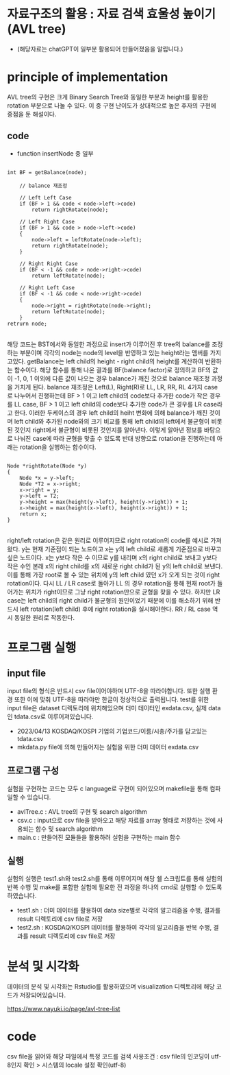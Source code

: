 자료구조의 활용 : 자료 검색 효울성 높이기 (AVL tree)
============================================

+ (해당자료는 chatGPT이 일부분 활용되어 만들어졌음을 알립니다.)

# principle of implementation
AVL tree의 구현은 크게 Binary Search Tree와 동일한 부분과 height를 활용한 rotation 부분으로 나눌 수 있다. 이 중 구현 난이도가 상대적으로 높은 후자의 구현에 중점을 둔 해설이다. 

## code

+ function insertNode 중 일부
<pre>
<code>
int BF = getBalance(node);

    // balance 재조정

    // Left Left Case
    if (BF > 1 && code < node->left->code)
        return rightRotate(node);

    // Left Right Case
    if (BF > 1 && code > node->left->code)
    {
        node->left = leftRotate(node->left);
        return rightRotate(node);
    }

    // Right Right Case
    if (BF < -1 && code > node->right->code)
        return leftRotate(node);

    // Right Left Case
    if (BF < -1 && code < node->right->code)
    {
        node->right = rightRotate(node->right);
        return leftRotate(node);
    }
retrurn node;
</code>
</pre>
해당 코드는 BST에서와 동일한 과정으로 insert가 이루어진 후 tree의 balance를 조정하는 부분이며 각각의 node는 node의 level을 반영하고 있는 height라는 멤버를 가지고있다. getBalance는 left child의 height - right child의 height를 계산하여 반환하는 함수이다. 해당 함수를 통해 나온 결과를 BF(balance factor)로 정의하고 BF의 값이 -1, 0, 1 이외에 다른 값이 나오는 경우 balance가 깨진 것으로 balance 재조정 과정을 거치게 된다. balance 재조정은 Left(L), Right(R)로 LL, LR, RR, RL 4가지 case로 나누어서 진행하는데 BF > 1 이고 left child의 code보다 추가한 code가 작은 경우를 LL case, BF > 1 이고 left child의 code보다 추가한 code가 큰 경우를 LR case라고 한다. 이러한 두케이스의 경우 left child의 heiht 변화에 의해 balance가 깨진 것이며 left child와 추가된 node와의 크기 비교를 통해 left child의 left에서 불균형이 비롯된 것인지 right에서 불균형이 비롯된 것인지를 알아낸다. 이렇게 알아낸 정보를 바탕으로 나눠진 case에 따라 균형을 맞출 수 있도록 반대 방향으로 rotation을 진행하는데 아래는 rotation을 실행하는 함수이다. 
<pre>
<code>
Node *rightRotate(Node *y)
{
    Node *x = y->left;
    Node *T2 = x->right;
    x->right = y;
    y->left = T2;
    y->height = max(height(y->left), height(y->right)) + 1;
    x->height = max(height(x->left), height(x->right)) + 1;
    return x;
}
</code>
</pre>
right/left rotation은 같은 원리로 이루어지므로 right rotation의 code를 예시로 가져왔다. y는 현재 기준점이 되는 노드이고 x는 y의 left child로 새롭게 기준점으로 바꾸고 싶은 노드이다. x는 y보다 작은 수 이므로 y를 내리며 x의 right child로 보내고 y보다 작은 수인 본래 x의 right child를 x의 새로운 right child가 된 y의 left child로 보낸다. 이를 통해 가장 root로 볼 수 있는 위치에 y의 left child 였던 x가 오게 되는 것이 right rotation이다. 
다시 LL / LR case로 돌아가 LL 의 경우 rotation을 통해 현재 root가 들어가는 위치가 right이므로 그냥 right rotation만으로 균형을 찾을 수 있다. 하지만 LR case는 left child의 right child가 불균형의 원인이었기 때문에 이를 해소하기 위해 반드시 left rotation(left child) 후에 right rotation을 실시해야한다. RR / RL case 역시 동일한 원리로 작동한다.

# 프로그램 실행

## input file
input file의 형식은 반드시 csv file이어야하며 UTF-8을 따라야합니다. 또한 실행 환경 또한 이에 맞춰 UTF-8을 따라야만 한글이 정상적으로 출력됩니다.
test를 위한 input file은 dataset 디렉토리에 위치해있으며 더미 데이터인 exdata.csv, 실제 data인 tdata.csv로 이루어져있습니다.
+ 2023/04/13 KOSDAQ/KOSPI 기업의 기업코드/이름/시총/주가를 담고있는 tdata.csv 
+ mkdata.py file에 의해 만들어지는 실험을 위한 더미 데이터 exdata.csv

## 프로그램 구성
실험을 구현하는 코드는 모두 c language로 구현이 되어있으며 makefile을 통해 컴파일할 수 있습니다.
+ avlTree.c : AVL tree의 구현 및 search algorithm
+ csv.c : input으로 csv file을 받아오고 해당 자료를 array 형태로 저장하는 것에 사용되는 함수 및 search algorithm
+ main.c : 만들어진 모듈들을 활용하려 실험을 구현하는 main 함수

## 실행
실험의 실행은 test1.sh와 test2.sh를 통해 이루어지며 해당 쉘 스크립트를 통해 실험의 반복 수행 및 make를 포함한 실험에 필요한 전 과정을 하나의 cmd로 실행할 수 있도록 하였습니다.
+ test1.sh : 더미 데이터를 활용하여 data size별로 각각의 알고리즘을 수행, 결과를 result 디렉토리에 csv file로 저장
+ test2.sh : KOSDAQ/KOSPI 데이터를 활용하여 각각의 알고리즘을 반복 수행, 결과를 result 디렉토리에 csv file로 저장

# 분석 및 시각화
데이터의 분석 및 시각화는 Rstudio를 활용하였으며 visualization 디렉토리에 해당 코드가 저장되어있습니다.


https://www.nayuki.io/page/avl-tree-list

# code
csv file을 읽어와 해당 파일에서 특정 코드를 검색
사용조건 : csv file의 인코딩이 utf-8인지 확인 > 시스템의 locale 설정 확인(utf-8)